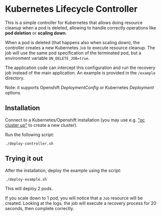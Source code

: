 # Kubernetes Lifecycle Controller

This is a simple controller for Kubernetes that allows doing resource cleanup when a pod is deleted,
allowing to handle correctly operations like **pod deletion** or **scaling down**.  

When a pod is deleted (that happens also when scaling down), the controller creates a new Kubernetes `Job` to execute resource cleanup. 
The job will use the same pod specification of the terminated pod, but a environment variable `ON_DELETE_JOB=true`.

The application code can intercept this configuration and run the recovery job instead of the main application. 
An example is provided in the `/example` directory.

Note: it supports Openshift *DeploymentConfig* or Kubernetes *Deployment* options.

## Installation

Connect to a Kubernetes/Openshift installation (you may use e.g. ["oc cluster up"](https://github.com/openshift/origin/blob/master/docs/cluster_up_down.md) to create a new cluster).

Run the following script:
```
./deploy-controller.sh
```

## Trying it out

After the installation, deploy the example using the script:
```
./deploy-example.sh
```

This will deploy 2 pods.

If you scale down to 1 pod, you will notice that a `Job` resource will be created. Looking at the logs,
the job will execute a recovery process for 20 seconds, then complete correctly.
